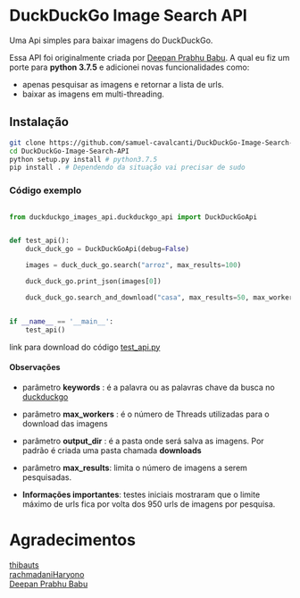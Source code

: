 # DuckDuckGo Image Search API
Uma Api simples para baixar imagens do DuckDuckGo. 

Essa API foi originalmente criada por [Deepan Prabhu Babu](https://github.com/deepanprabhu). 
A qual eu fiz um porte para __python 3.7.5__ e adicionei novas funcionalidades como: 
- apenas pesquisar as imagens e retornar a lista de urls. 
- baixar as imagens em multi-threading.
   

## Instalação

```bash
git clone https://github.com/samuel-cavalcanti/DuckDuckGo-Image-Search-API.git
cd DuckDuckGo-Image-Search-API
python setup.py install # python3.7.5
pip install . # Dependendo da situação vai precisar de sudo
```

### Código exemplo

```python

from duckduckgo_images_api.duckduckgo_api import DuckDuckGoApi


def test_api():
    duck_duck_go = DuckDuckGoApi(debug=False)

    images = duck_duck_go.search("arroz", max_results=100)

    duck_duck_go.print_json(images[0])

    duck_duck_go.search_and_download("casa", max_results=50, max_workers=5)


if __name__ == '__main__':
    test_api()
```
link para download do código [test_api.py](exemples/test_api.py)

#### Observações

- parâmetro __keywords__ : é a palavra ou as palavras chave da busca no [duckduckgo](https://duckduckgo.com/)

- parâmetro __max_workers__ : é o número de Threads utilizadas para o download das imagens

- parâmetro __output_dir__ : é a pasta onde será salva as imagens. Por padrão é criada uma pasta chamada __downloads__

- parâmetro __max_results__:  limita o número de imagens a serem pesquisadas.  

- __Informações importantes__: testes iniciais mostraram que o limite máximo de urls fica por volta dos 950 urls de
imagens por pesquisa.  


# Agradecimentos

[thibauts](https://github.com/thibauts/duckduckgo)     
[rachmadaniHaryono](https://github.com/rachmadaniHaryono)  
[Deepan Prabhu Babu](https://github.com/deepanprabhu)  

